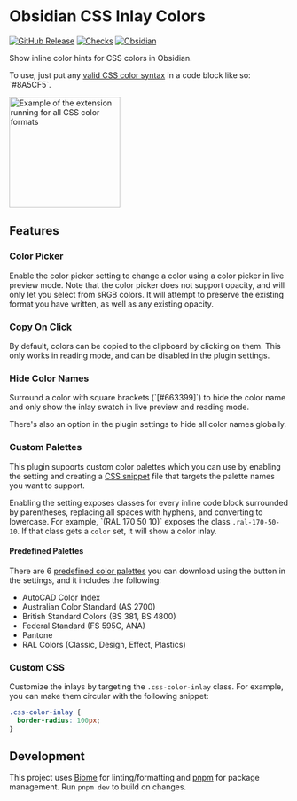 # Obsidian CSS Inlay Colors

[![GitHub Release](https://img.shields.io/github/v/release/GRA0007/obsidian-css-inlay-colors?label=version)](https://github.com/GRA0007/obsidian-css-inlay-colors/releases)
[![Checks](https://img.shields.io/github/check-runs/GRA0007/obsidian-css-inlay-colors/main)](https://github.com/GRA0007/obsidian-css-inlay-colors/actions/workflows/checks.yml)
[![Obsidian](https://img.shields.io/badge/obsidian-plugin-8A5CF5?logo=obsidian)](https://obsidian.md)

Show inline color hints for CSS colors in Obsidian.

To use, just put any [valid CSS color syntax](https://developer.mozilla.org/en-US/docs/Web/CSS/color_value) in a code block like so: \`\#8A5CF5\`.

<img src="example.jpg" alt="Example of the extension running for all CSS color formats" width="200">

## Features

### Color Picker

Enable the color picker setting to change a color using a color picker in live preview mode. Note that the color picker does not support opacity, and will only let you select from sRGB colors. It will attempt to preserve the existing format you have written, as well as any existing opacity.

### Copy On Click

By default, colors can be copied to the clipboard by clicking on them. This only works in reading mode, and can be disabled in the plugin settings.

### Hide Color Names

Surround a color with square brackets (\`[\#663399]\`) to hide the color name and only show the inlay swatch in live preview and reading mode.

There's also an option in the plugin settings to hide all color names globally.

### Custom Palettes

This plugin supports custom color palettes which you can use by enabling the setting and creating a [CSS snippet](https://help.obsidian.md/snippets) file that targets the palette names you want to support.

Enabling the setting exposes classes for every inline code block surrounded by parentheses, replacing all spaces with hyphens, and converting to lowercase. For example, \`(RAL 170 50 10)\` exposes the class `.ral-170-50-10`. If that class gets a `color` set, it will show a color inlay.

#### Predefined Palettes

There are 6 [predefined color palettes](./palettes.css) you can download using the button in the settings, and it includes the following:

- AutoCAD Color Index
- Australian Color Standard (AS 2700)
- British Standard Colors (BS 381, BS 4800)
- Federal Standard (FS 595C, ANA)
- Pantone
- RAL Colors (Classic, Design, Effect, Plastics)

### Custom CSS

Customize the inlays by targeting the `.css-color-inlay` class. For example, you can make them circular with the following snippet:

```css
.css-color-inlay {
  border-radius: 100px;
}
```

## Development

This project uses [Biome](https://biomejs.dev/) for linting/formatting and [pnpm](https://pnpm.io/) for package management. Run `pnpm dev` to build on changes.
